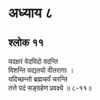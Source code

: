 # अध्याय ८

## श्लोक ११

यदक्षरं वेदविदो वदन्ति<br>विशन्ति यद्यतयो वीतरागाः ।<br>यदिच्छन्तो ब्रह्मचर्यं चरन्ति<br>तत्ते पदं सङ्ग्रहेण प्रवक्ष्ये ॥ ८-११॥<br><br>

